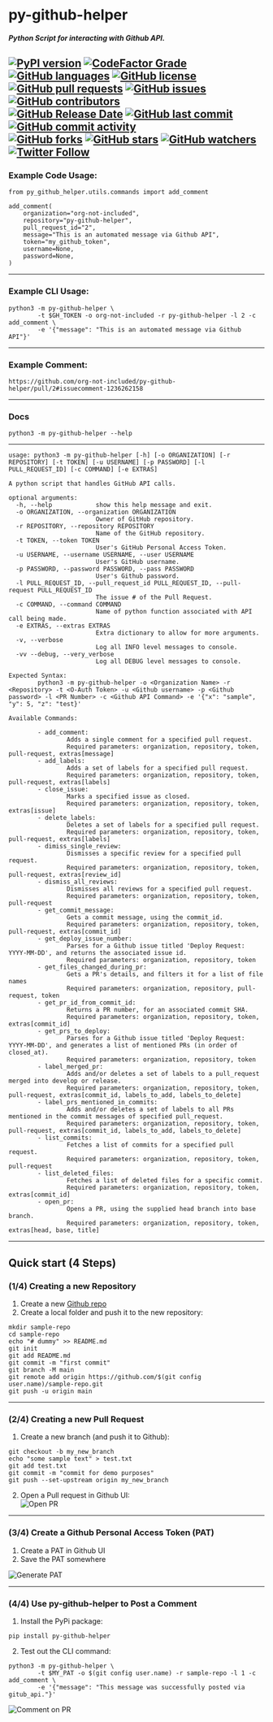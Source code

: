 # py-github-helper  
  
##### Python Script for interacting with Github API.  

[![PyPI version](https://badge.fury.io/py/py-github-helper.svg)](https://pypi.org/project/py-github-helper/)
[![CodeFactor Grade](https://img.shields.io/codefactor/grade/github/org-not-included/py-github-helper/main)](https://www.codefactor.io/repository/github/org-not-included/py-github-helper)
[![GitHub languages](https://img.shields.io/github/languages/top/org-not-included/py-github-helper)](https://github.com/org-not-included/py-github-helper/)
[![GitHub license](https://img.shields.io/github/license/org-not-included/py-github-helper)](https://github.com/org-not-included/py-github-helper/blob/main/LICENSE)  
[![GitHub pull requests](https://img.shields.io/github/issues-pr/org-not-included/py-github-helper)](https://github.com/org-not-included/py-github-helper/pulls)
[![GitHub issues](https://img.shields.io/github/issues/org-not-included/py-github-helper)](https://github.com/org-not-included/py-github-helper/issues)
[![GitHub contributors](https://img.shields.io/github/contributors/org-not-included/py-github-helper)](https://github.com/org-not-included/py-github-helper/graphs/contributors)  
[![GitHub Release Date](https://img.shields.io/github/release-date/org-not-included/py-github-helper)](https://github.com/org-not-included/py-github-helper/releases)
[![GitHub last commit](https://img.shields.io/github/last-commit/org-not-included/py-github-helper)](https://github.com/org-not-included/py-github-helper/commits/main)
[![GitHub commit activity](https://img.shields.io/github/commit-activity/m/org-not-included/py-github-helper)](https://github.com/org-not-included/py-github-helper/graphs/commit-activity)  
[![GitHub forks](https://img.shields.io/github/forks/org-not-included/py-github-helper)](https://github.com/org-not-included/py-github-helper/network)
[![GitHub stars](https://img.shields.io/github/stars/org-not-included/py-github-helper)](https://github.com/org-not-included/py-github-helper/stargazers)
[![GitHub watchers](https://img.shields.io/github/watchers/org-not-included/py-github-helper)](https://github.com/org-not-included/py-github-helper/watchers)
[![Twitter Follow](https://img.shields.io/twitter/follow/OrgNotIncluded?style=flat)](https://twitter.com/intent/follow?screen_name=OrgNotIncluded)  
---  
### Example Code Usage:
```text
from py_github_helper.utils.commands import add_comment

add_comment(
    organization="org-not-included",
    repository="py-github-helper",
    pull_request_id="2",
    message="This is an automated message via Github API",
    token="my_github_token",
    username=None,
    password=None,
)
```
  
---
  
### Example CLI Usage:
```shell
python3 -m py-github-helper \
        -t $GH_TOKEN -o org-not-included -r py-github-helper -l 2 -c add_comment \
        -e '{"message": "This is an automated message via Github API"}'
```
  
---  
  
### Example Comment:
```text
https://github.com/org-not-included/py-github-helper/pull/2#issuecomment-1236262158
```
  
---  
  
### Docs
```shell
python3 -m py-github-helper --help
```
  
---  
  
```text
usage: python3 -m py-github-helper [-h] [-o ORGANIZATION] [-r REPOSITORY] [-t TOKEN] [-u USERNAME] [-p PASSWORD] [-l PULL_REQUEST_ID] [-c COMMAND] [-e EXTRAS]

A python script that handles GitHub API calls.

optional arguments:
  -h, --help            show this help message and exit.
  -o ORGANIZATION, --organization ORGANIZATION
                        Owner of GitHub repository.
  -r REPOSITORY, --repository REPOSITORY
                        Name of the GitHub repository.
  -t TOKEN, --token TOKEN
                        User's GitHub Personal Access Token.
  -u USERNAME, --username USERNAME, --user USERNAME
                        User's GitHub username.
  -p PASSWORD, --password PASSWORD, --pass PASSWORD
                        User's Github password.
  -l PULL_REQUEST_ID, --pull_request_id PULL_REQUEST_ID, --pull-request PULL_REQUEST_ID
                        The issue # of the Pull Request.
  -c COMMAND, --command COMMAND
                        Name of python function associated with API call being made.
  -e EXTRAS, --extras EXTRAS
                        Extra dictionary to allow for more arguments.
  -v, --verbose 
                        Log all INFO level messages to console.
  -vv --debug, --very_verbose
                        Log all DEBUG level messages to console.

Expected Syntax:
        python3 -m py-github-helper -o <Organization Name> -r <Repository> -t <O-Auth Token> -u <Github username> -p <Github password> -l <PR Number> -c <Github API Command> -e '{"x": "sample", "y": 5, "z": "test}'

Available Commands:

        - add_comment:
                Adds a single comment for a specified pull request.
                Required parameters: organization, repository, token, pull-request, extras[message]
        - add_labels:
                Adds a set of labels for a specified pull request.
                Required parameters: organization, repository, token, pull-request, extras[labels]
        - close_issue:
                Marks a specified issue as closed.
                Required parameters: organization, repository, token, extras[issue]
        - delete_labels:
                Deletes a set of labels for a specified pull request.
                Required parameters: organization, repository, token, pull-request, extras[labels]
        - dimiss_single_review:
                Dismisses a specific review for a specified pull request.
                Required parameters: organization, repository, token, pull-request, extras[review_id]
        - dismiss_all_reviews:
                Dismisses all reviews for a specified pull request.
                Required parameters: organization, repository, token, pull-request
        - get_commit_message:
                Gets a commit message, using the commit_id.
                Required parameters: organization, repository, token, pull-request, extras[commit_id]
        - get_deploy_issue_number:
                Parses for a Github issue titled 'Deploy Request: YYYY-MM-DD', and returns the associated issue id.
                Required parameters: organization, repository, token
        - get_files_changed_during_pr:
                Gets a PR's details, and filters it for a list of file names
                Required parameters: organization, repository, pull-request, token
        - get_pr_id_from_commit_id:
                Returns a PR number, for an associated commit SHA.
                Required parameters: organization, repository, token, extras[commit_id]
        - get_prs_to_deploy:
                Parses for a Github issue titled 'Deploy Request: YYYY-MM-DD', and generates a list of mentioned PRs (in order of closed_at).
                Required parameters: organization, repository, token
        - label_merged_pr:
                Adds and/or deletes a set of labels to a pull_request merged into develop or release.
                Required parameters: organization, repository, token, pull-request, extras[commit_id, labels_to_add, labels_to_delete]
        - label_prs_mentioned_in_commits:
                Adds and/or deletes a set of labels to all PRs mentioned in the commit messages of specified pull_request.
                Required parameters: organization, repository, token, pull-request, extras[commit_id, labels_to_add, labels_to_delete]
        - list_commits:
                Fetches a list of commits for a specified pull request.
                Required parameters: organization, repository, token, pull-request
        - list_deleted_files:
                Fetches a list of deleted files for a specific commit.
                Required parameters: organization, repository, token, extras[commit_id]
        - open_pr:
                Opens a PR, using the supplied head branch into base branch.
                Required parameters: organization, repository, token, extras[head, base, title]
```
  
---
  
## Quick start (4 Steps)
### (1/4) Creating a new Repository
1. Create a new [Github repo](https://github.com/new)
2. Create a local folder and push it to the new repository:
```
mkdir sample-repo
cd sample-repo
echo "# dummy" >> README.md
git init
git add README.md
git commit -m "first commit"
git branch -M main
git remote add origin https://github.com/$(git config user.name)/sample-repo.git
git push -u origin main 
```
  
--- 
  
### (2/4) Creating a new Pull Request
1. Create a new branch (and push it to Github):
```text
git checkout -b my_new_branch
echo "some sample text" > test.txt
git add test.txt
git commit -m "commit for demo purposes"
git push --set-upstream origin my_new_branch
```
2. Open a Pull request in Github UI:  
![Open PR](img/open_pr.gif)  
  
---
  
### (3/4) Create a Github Personal Access Token (PAT)  
1. Create a PAT in Github UI
2. Save the PAT somewhere  
  
![Generate PAT](img/generate_pat.gif)
  
---
  
### (4/4) Use py-github-helper to Post a Comment
1. Install the PyPi package:
```
pip install py-github-helper
```
2. Test out the CLI command:
```text
python3 -m py-github-helper \
        -t $MY_PAT -o $(git config user.name) -r sample-repo -l 1 -c add_comment \
        -e '{"message": "This message was successfully posted via gitub_api."}'
```
![Comment on PR](img/pr_comment.png)
  
